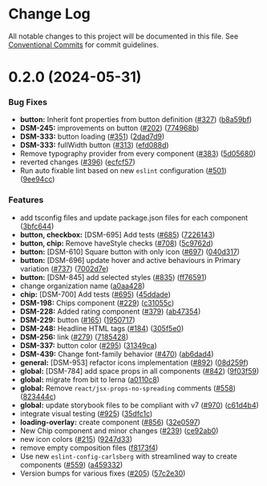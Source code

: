 # Change Log

All notable changes to this project will be documented in this file.
See [Conventional Commits](https://conventionalcommits.org) for commit guidelines.

# 0.2.0 (2024-05-31)

### Bug Fixes

- **button:** Inherit font properties from button definition ([#327](https://github.com/CarlsbergGBS/cx-component-library/issues/327)) ([b8a59bf](https://github.com/CarlsbergGBS/cx-component-library/commit/b8a59bf5d5498b48e75288081af94c4b7a9c24da))
- **DSM-245:** improvements on button ([#202](https://github.com/CarlsbergGBS/cx-component-library/issues/202)) ([774968b](https://github.com/CarlsbergGBS/cx-component-library/commit/774968bb41a1275184c65ea7ec9859188a1463a0))
- **DSM-333:** button loading ([#351](https://github.com/CarlsbergGBS/cx-component-library/issues/351)) ([2dad7d9](https://github.com/CarlsbergGBS/cx-component-library/commit/2dad7d929132f773318ffb9002f34889cac5e372))
- **DSM-333:** fullWidth button ([#313](https://github.com/CarlsbergGBS/cx-component-library/issues/313)) ([efd088d](https://github.com/CarlsbergGBS/cx-component-library/commit/efd088d66f7c49d45a73866afe1ddf24fb2bf505))
- Remove typography provider from every component ([#383](https://github.com/CarlsbergGBS/cx-component-library/issues/383)) ([5d05680](https://github.com/CarlsbergGBS/cx-component-library/commit/5d05680e40d3da5bb3042bd8191427a70606afc3))
- reverted changes ([#396](https://github.com/CarlsbergGBS/cx-component-library/issues/396)) ([ecfcf57](https://github.com/CarlsbergGBS/cx-component-library/commit/ecfcf573863253fea16e24764b6f452c3cc4f215))
- Run auto fixable lint based on new `eslint` configuration ([#501](https://github.com/CarlsbergGBS/cx-component-library/issues/501)) ([9ee94cc](https://github.com/CarlsbergGBS/cx-component-library/commit/9ee94cc2cd407f717e62d8857b5f20a74e7bbec4))

### Features

- add tsconfig files and update package.json files for each component ([3bfc644](https://github.com/CarlsbergGBS/cx-component-library/commit/3bfc644e1cfc9dbb7cf7a0469e25fce055b53240))
- **button, checkbox:** [DSM-695] Add tests ([#685](https://github.com/CarlsbergGBS/cx-component-library/issues/685)) ([7226143](https://github.com/CarlsbergGBS/cx-component-library/commit/72261439f6c841f7b4e9c6c42ab7f13d4cbc0b41))
- **button, chip:** Remove haveStyle checks ([#708](https://github.com/CarlsbergGBS/cx-component-library/issues/708)) ([5c9762d](https://github.com/CarlsbergGBS/cx-component-library/commit/5c9762d63041ad967e7b8390d6fa32c59671a64c))
- **button:** [DSM-610] Square button with only icon ([#697](https://github.com/CarlsbergGBS/cx-component-library/issues/697)) ([040d317](https://github.com/CarlsbergGBS/cx-component-library/commit/040d317a75e0c48e979b8db1d2b41457c1444c19))
- **button:** [DSM-696] update hover and active behaviours in Primary variation ([#737](https://github.com/CarlsbergGBS/cx-component-library/issues/737)) ([7002d7e](https://github.com/CarlsbergGBS/cx-component-library/commit/7002d7e1fe2292606a176807efa657cd610f43b5))
- **button:** [DSM-845] add selected styles ([#835](https://github.com/CarlsbergGBS/cx-component-library/issues/835)) ([ff76591](https://github.com/CarlsbergGBS/cx-component-library/commit/ff76591d6beee24ca15fe9e857bcd519cf592876))
- change organization name ([a0aa428](https://github.com/CarlsbergGBS/cx-component-library/commit/a0aa428f43138af5707a3ff4c0e36b7c056f02e6))
- **chip:** [DSM-700] Add tests ([#695](https://github.com/CarlsbergGBS/cx-component-library/issues/695)) ([45ddade](https://github.com/CarlsbergGBS/cx-component-library/commit/45ddadea01a0c56597032694df969fc5f2058559))
- **DSM-198:** Chips component ([#229](https://github.com/CarlsbergGBS/cx-component-library/issues/229)) ([c31055c](https://github.com/CarlsbergGBS/cx-component-library/commit/c31055c9adeab246b63af5af627d83bf04cbd60a))
- **DSM-228:** Added rating component ([#379](https://github.com/CarlsbergGBS/cx-component-library/issues/379)) ([ab47354](https://github.com/CarlsbergGBS/cx-component-library/commit/ab47354db803fb051a1f87d66ee34966698df8bd))
- **DSM-229:** button ([#165](https://github.com/CarlsbergGBS/cx-component-library/issues/165)) ([1950717](https://github.com/CarlsbergGBS/cx-component-library/commit/19507172b731f341ecf32c13eac07e465c6aa659))
- **DSM-248:** Headline HTML tags ([#184](https://github.com/CarlsbergGBS/cx-component-library/issues/184)) ([305f5e0](https://github.com/CarlsbergGBS/cx-component-library/commit/305f5e0fa92d5813f4877b338ad827a8c347d452))
- **DSM-256:** link ([#279](https://github.com/CarlsbergGBS/cx-component-library/issues/279)) ([7185428](https://github.com/CarlsbergGBS/cx-component-library/commit/718542872ecffe4a580bfeb8bf71712317f8bad4))
- **DSM-337:** button color ([#295](https://github.com/CarlsbergGBS/cx-component-library/issues/295)) ([31349ca](https://github.com/CarlsbergGBS/cx-component-library/commit/31349cadbbef7d0d5915b150349a3f7c90fc01ff))
- **DSM-439:** Change font-family behavior ([#470](https://github.com/CarlsbergGBS/cx-component-library/issues/470)) ([ab6dad4](https://github.com/CarlsbergGBS/cx-component-library/commit/ab6dad414c42c4343de3de6abaa4cd3ff98cfca1))
- **general:** [DSM-953] refactor icons implementation ([#892](https://github.com/CarlsbergGBS/cx-component-library/issues/892)) ([08d259f](https://github.com/CarlsbergGBS/cx-component-library/commit/08d259f476ce97e9db8ac41d5eb4773eabca0d37))
- **global:** [DSM-784] add space props in all components ([#842](https://github.com/CarlsbergGBS/cx-component-library/issues/842)) ([9f03f59](https://github.com/CarlsbergGBS/cx-component-library/commit/9f03f59e7518a99abcea06bacbee989d1ddb0465))
- **global:** migrate from bit to lerna ([a0110c8](https://github.com/CarlsbergGBS/cx-component-library/commit/a0110c8831370dc762c193b17cc593eed381f990))
- **global:** Remove `react/jsx-props-no-spreading` comments ([#558](https://github.com/CarlsbergGBS/cx-component-library/issues/558)) ([823444c](https://github.com/CarlsbergGBS/cx-component-library/commit/823444ce0800bc7f49b584de59d247eb8497f559))
- **global:** update storybook files to be compliant with v7 ([#970](https://github.com/CarlsbergGBS/cx-component-library/issues/970)) ([c61d4b4](https://github.com/CarlsbergGBS/cx-component-library/commit/c61d4b40a0755becf942ad3f28758a159f8c54e4))
- integrate visual testing ([#925](https://github.com/CarlsbergGBS/cx-component-library/issues/925)) ([35dfc1c](https://github.com/CarlsbergGBS/cx-component-library/commit/35dfc1cce6b76d5d2661d552f9fb25477d3a57f7))
- **loading-overlay:** create component ([#856](https://github.com/CarlsbergGBS/cx-component-library/issues/856)) ([32e0597](https://github.com/CarlsbergGBS/cx-component-library/commit/32e05974e0240b4d317183900469b2abf0a957e3))
- New Chip component and minor changes ([#239](https://github.com/CarlsbergGBS/cx-component-library/issues/239)) ([ce92ab0](https://github.com/CarlsbergGBS/cx-component-library/commit/ce92ab0543b96296952a29e2d43d0df29d4e188f))
- new icon colors ([#215](https://github.com/CarlsbergGBS/cx-component-library/issues/215)) ([9247d33](https://github.com/CarlsbergGBS/cx-component-library/commit/9247d3370bcde78432033ba8b23837f97e0b0dc0))
- remove empty composition files ([f8173f4](https://github.com/CarlsbergGBS/cx-component-library/commit/f8173f4a2ecbf80bb7b6ffe848c023ae31819c2d))
- Use new `eslint-config-carlsberg` with streamlined way to create components ([#559](https://github.com/CarlsbergGBS/cx-component-library/issues/559)) ([a459332](https://github.com/CarlsbergGBS/cx-component-library/commit/a45933215bc0b523220743f17d988d7f1ad5fce6))
- Version bumps for various fixes ([#205](https://github.com/CarlsbergGBS/cx-component-library/issues/205)) ([57c2e30](https://github.com/CarlsbergGBS/cx-component-library/commit/57c2e30804ba0aa6ebdd6a3ac59044b69ad9393f))
